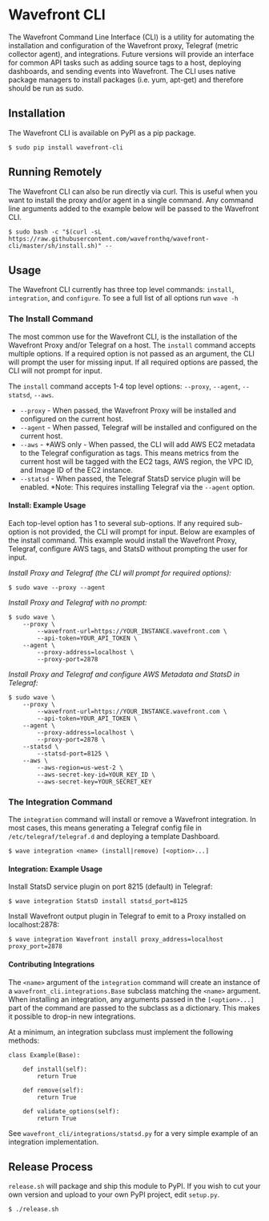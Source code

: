 

# Wavefront CLI

The Wavefront Command Line Interface (CLI) is a utility for automating the installation and configuration of the Wavefront proxy, 
Telegraf (metric collector agent), and integrations. Future versions will provide an interface for common API tasks such as adding source tags to 
a host, deploying dashboards, and sending events into Wavefront. The CLI uses native package managers to install packages (i.e. yum, apt-get) and therefore
should be run as sudo.

## Installation

The Wavefront CLI is available on PyPI as a pip package.

```
$ sudo pip install wavefront-cli
```

## Running Remotely

The Wavefront CLI can also be run directly via curl. This is useful when you want to install the proxy and/or agent in a single command.
Any command line arguments added to the example below will be passed to the Wavefront CLI.
 
 ```
 $ sudo bash -c "$(curl -sL https://raw.githubusercontent.com/wavefronthq/wavefront-cli/master/sh/install.sh)" --
 ```
 
## Usage

The Wavefront CLI currently has three top level commands: `install`, `integration`, and `configure`. 
To see a full list of all options run `wave -h`

### The Install Command

The most common use for the Wavefront CLI, is the installation of the Wavefront Proxy and/or Telegraf on a host.
The `install` command accepts multiple options. If a required option is not passed as an argument, the CLI will prompt the user for missing input. 
If all required options are passed, the CLI will not prompt for input.

The `install` command accepts 1-4 top level options: `--proxy`, `--agent`, `--statsd`, `--aws`.

- `--proxy` - When passed, the Wavefront Proxy will be installed and configured on the current host.
- `--agent` - When passed, Telegraf will be installed and configured on the current host.
- `--aws` - *AWS only - When passed, the CLI will add AWS EC2 metadata to the Telegraf configuration as tags. This means metrics from the current host will be tagged with the EC2 tags, AWS region, the VPC ID, and Image ID of the EC2 instance.
- `--statsd` - When passed, the Telegraf StatsD service plugin will be enabled. *Note: This requires installing Telegraf via the `--agent` option. 

#### Install: Example Usage

Each top-level option has 1 to several sub-options. If any required sub-option is not provided, the CLI will prompt for input. 
Below are examples of the install command. This example would install the Wavefront Proxy, Telegraf, configure AWS tags, and StatsD 
without prompting the user for input.


*Install Proxy and Telegraf (the CLI will prompt for required options):*
```
$ sudo wave --proxy --agent 
```

*Install Proxy and Telegraf with no prompt:*
```
$ sudo wave \
    --proxy \
        --wavefront-url=https://YOUR_INSTANCE.wavefront.com \
        --api-token=YOUR_API_TOKEN \
    --agent \
        --proxy-address=localhost \
        --proxy-port=2878
```
 
*Install Proxy and Telegraf and configure AWS Metadata and StatsD in Telegraf:*
```
$ sudo wave \
    --proxy \
        --wavefront-url=https://YOUR_INSTANCE.wavefront.com \
        --api-token=YOUR_API_TOKEN \
    --agent \
        --proxy-address=localhost \
        --proxy-port=2878 \
    --statsd \
        --statsd-port=8125 \
    --aws \
        --aws-region=us-west-2 \
        --aws-secret-key-id=YOUR_KEY_ID \
        --aws-secret-key=YOUR_SECRET_KEY
```
 
 
### The Integration Command

The `integration` command will install or remove a Wavefront integration. In most cases, this means generating a Telegraf config file in `/etc/telegraf/telegraf.d`
and deploying a template Dashboard.

```
$ wave integration <name> (install|remove) [<option>...]
```

#### Integration: Example Usage

Install StatsD service plugin on port 8215 (default) in Telegraf:

```
$ wave integration StatsD install statsd_port=8125
```

Install Wavefront output plugin in Telegraf to emit to a Proxy installed on localhost:2878:

```
$ wave integration Wavefront install proxy_address=localhost proxy_port=2878
```

#### Contributing Integrations

The `<name>` argument of the `integration` command will create an instance of a `wavefront_cli.integrations.Base` subclass matching the `<name>` argument. 
When installing an integration, any arguments passed in the `[<option>...]` part of the command are passed to the subclass as a dictionary. This makes it possible
to drop-in new integrations.

At a minimum, an integration subclass must implement the following methods:
```
class Example(Base):

    def install(self):
        return True
        
    def remove(self):
        return True

    def validate_options(self):
        return True
```

See `wavefront_cli/integrations/statsd.py` for a very simple example of an integration implementation.  


## Release Process

`release.sh` will package and ship this module to PyPI. If you wish to cut your own version and upload to your own PyPI project, edit `setup.py`.

```
$ ./release.sh
```